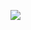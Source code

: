 ![](http://www.plantuml.com/plantuml/proxy?cache=no&src=https://raw.githubusercontent.com/oleksandrblazhko/ai201-nosov/laboratory-work-7/2-SoftwareDesign/2.7-PlantUML/UML-Deployment.puml)
